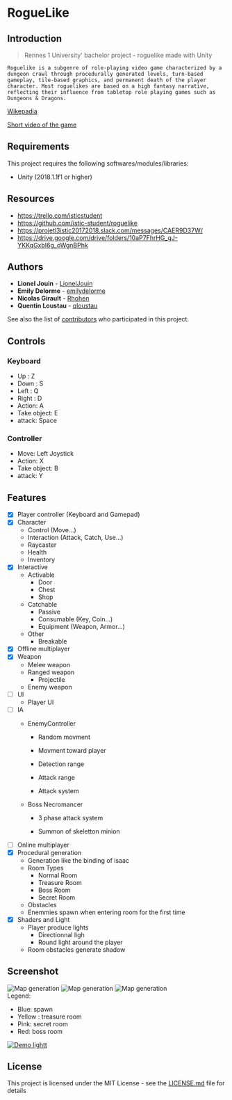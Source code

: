 # RogueLike

## Introduction

> Rennes 1 University' bachelor project - roguelike made with Unity

```
Roguelike is a subgenre of role-playing video game characterized by a dungeon crawl through procedurally generated levels, turn-based gameplay, tile-based graphics, and permanent death of the player character. Most roguelikes are based on a high fantasy narrative, reflecting their influence from tabletop role playing games such as Dungeons & Dragons.
```
[Wikepadia](https://en.wikipedia.org/wiki/Roguelike)  

[Short video of the game](https://www.youtube.com/watch?v=KGxtIgiZCT0&feature=youtu.be)

## Requirements

This project requires the following softwares/modules/libraries:
* Unity (2018.1.1f1 or higher)

## Resources

* https://trello.com/isticstudent
* https://github.com/istic-student/roguelike
* https://projetl3istic20172018.slack.com/messages/CAER9D37W/
* https://drive.google.com/drive/folders/10aP7FhrHG_gJ-YKKqGxbI6g_oWgnBPhk

## Authors

* **Lionel Jouin** - [LionelJouin](https://github.com/LionelJouin)  
* **Emily Delorme** - [emilydelorme](https://github.com/emilydelorme)  
* **Nicolas Girault** - [Rhohen](https://github.com/Rhohen)  
* **Quentin Loustau** - [qloustau](https://github.com/qloustau)  

See also the list of [contributors](https://github.com/your/project/contributors) who participated in this project.

## Controls

### Keyboard

- Up : Z
- Down : S
- Left : Q
- Right : D
- Action: A
- Take object: E
- attack: Space

### Controller

- Move: Left Joystick
- Action: X
- Take object: B
- attack: Y


## Features

- [x] Player controller (Keyboard and Gamepad)
- [x] Character
	- Control (Move...)
	- Interaction (Attack, Catch, Use...)
	- Raycaster
	- Health
	- Inventory
- [x] Interactive
	- Activable
		- Door
		- Chest
		- Shop
	- Catchable
		- Passive
		- Consumable (Key, Coin...)
		- Equipment (Weapon, Armor...)
	- Other
		- Breakable
- [x] Offline multiplayer
- [x] Weapon
	- Melee weapon
	- Ranged weapon
		- Projectile
	- Enemy weapon
- [ ] UI
	- Player UI
- [ ] IA
	- EnemyController

		- Random movment

		- Movment toward player

		- Detection range

		- Attack range

		- Attack system

	- Boss Necromancer

		- 3 phase attack system

		- Summon of skeletton minion
- [ ] Online multiplayer
- [x] Procedural generation
	- Generation like the binding of isaac
	- Room Types
		- Normal Room
		- Treasure Room
		- Boss Room
		- Secret Room
	- Obstacles
	- Enemmies spawn when entering room for the first time
- [x] Shaders and Light
	- Player produce lights
		- Directionnal ligh
		- Round light around the player
	- Room obstacles generate shadow
	

## Screenshot

![Map generation](https://i.imgur.com/N7jzmkU.png)
![Map generation](https://i.imgur.com/azAYkcp.png)
![Map generation](https://i.imgur.com/rYynkUV.png)  
Legend:
- Blue: spawn
- Yellow : treasure room
- Pink: secret room
- Red: boss room

[![Demo lightt](https://i.imgur.com/KNU563K.png)](https://imgur.com/a/oHPyaKJ)

## License

This project is licensed under the MIT License - see the [LICENSE.md](LICENSE.md) file for details
